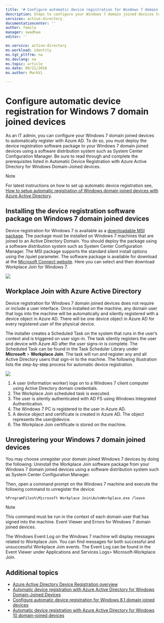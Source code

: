 ```yaml
---
title: '# Configure automatic device registration for Windows 7 domain joined devices| Microsoft Docs'
description: Steps to configure your Windows 7 domain joined devices to automatically register with Azure AD. and steps to deploy the device registration software package to your Windows 7 domain joined devices using a software distribution system such as System Center Configuration Manager.
services: active-directory
documentationcenter: ''
author: femila
manager: swadhwa
editor: ''

ms.service: active-directory
ms.workload: identity
ms.tgt_pltfrm: na
ms.devlang: na
ms.topic: article
ms.date: 09/21/2016
ms.author: MarkVi

---
```

# Configure automatic device registration for Windows 7 domain joined devices
As an IT admin, you can configure your Windows 7 domain joined devices to automatically register with Azure AD. To do so, you must deploy the device registration software package to your Windows 7 domain joined devices using a software distribution system such as System Center Configuration Manager. Be sure to read through and complete the prerequisites listed in Automatic Device Registration with Azure Active Directory for Windows Domain-Joined devices.

> [!NOTE]
> For latest instructions on how to set up automatic device registration see, [How to setup automatic registration of Windows domain joined devices with Azure Active Directory](active-directory-conditional-access-automatic-device-registration-setup.md).
> 
> 

## Installing the device registration software package on Windows 7 domain joined devices
Device registration for Windows 7 is available as a [downloadable MSI package](https://connect.microsoft.com/site1164). The package must be installed on Windows 7 machines that are joined to an Active Directory Domain. You should deploy the package using a software distribution system such as System Center Configuration Manager. The MSI package supports the standard silent install options using the /quiet parameter.
The software package is available for download at the [Microsoft Connect website](https://connect.microsoft.com/site1164). Here you can select and then download Workplace Join for Windows 7.

![](./media/active-directory-conditional-access/device-registration-process-windows7.gif)

## Workplace Join with Azure Active Directory
Device registration for Windows 7 domain joined devices does not require or include a user interface. Once installed on the machine, any domain user that logs into the machine will be automatically and silently registered with a device object in Azure AD. There will be one device object in Azure AD for every registered user of the physical device.

The installer creates a Scheduled Task on the system that runs in the user’s context and is triggered on user sign-in. The task silently registers the user and device with Azure AD after the user signs-in is complete.
The Scheduled Task can be found in the Task Scheduler Library under **Microsoft** > **Workplace Join**.
The task will run and register any and all Active Directory users that sign-in to the machine.
The following illustration lists the step-by-step process for automatic device registration.

![](./media/active-directory-conditional-access/automatic-device-registration-windows7.png)

1. A user (information worker) logs on to a Windows 7 client computer using Active Directory domain credentials.
2. The Workplace Join scheduled task is executed.
3. The user is silently authenticated with AD FS using Windows Integrated Authentication.
4. The Windows 7 PC is registered to the user in Azure AD.
5. A device object and certificate is created in Azure AD. The object represents the user@device.
6. The Workplace Join certificate is stored on the machine.

## Unregistering your Windows 7 domain joined devices
You may choose unregister your domain joined Windows 7 devices by doing the following:
Uninstall the Workplace Join software package from your Windows 7 domain joined devices using a software distribution system such as System Center Configuration Manager.

Then, open a command prompt on the Windows 7 machine and execute the following command to unregister the device:

    %ProgramFiles%\Microsoft Workplace Join\AutoWorkplace.exe /leave

> [!NOTE]
> This command must be run in the context of each domain user that has signed into the machine.
> Event Viewer and Errors for Windows 7 domain joined devices.
> 
> 

The Windows Event Log on the Windows 7 machine will display messages related to Workplace Join. You can find messages for both successful and unsuccessful Workplace Join events. The Event Log can be found in the Event Viewer under Applications and Services Logs> Microsoft-Workplace Join.

## Additional topics
* [Azure Active Directory Device Registration overview](active-directory-conditional-access-device-registration-overview.md)
* [Automatic device registration with Azure Active Directory for Windows Domain-Joined Devices](active-directory-conditional-access-automatic-device-registration.md)
* [Configure automatic device registration for Windows 8.1 domain joined devices](active-directory-conditional-access-automatic-device-registration-windows-8-1.md)
* [Automatic device registration with Azure Active Directory for Windows 10 domain-joined devices](active-directory-azureadjoin-devices-group-policy.md)

